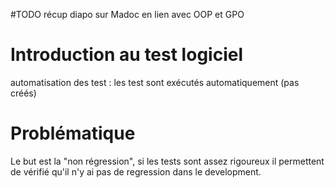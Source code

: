 #TODO récup diapo sur Madoc
en lien avec OOP et GPO
# Introduction au test logiciel
automatisation des test : les test sont exécutés automatiquement (pas créés)
# Problématique
Le but est la "non régression", si les tests sont assez rigoureux il permettent de vérifié qu'il n'y ai pas de regression dans le development.
